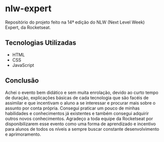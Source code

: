# nlw-expert
Repositório do projeto feito na 14ª edição do NLW (Next Level Week) Expert, da Rocketseat.

## Tecnologias Utilizadas
- HTML
- CSS
- JavaScript

## Conclusão 
Achei o evento bem didático e sem muita enrolação, devido ao curto tempo de duração, explicações básicas de cada tecnologia que são facéis de assimilar e que incentivam o aluno a se interessar e procurar mais sobre o assunto por conta própria. Consegui praticar um pouco de minhas habilidades e conhecimentos já existentes e também consegui adquirir outros novos conhecimentos. Agradeço a toda equipe da Rocketseat por disponibilizarem esse evento como uma forma de aprendizado e incentivo para alunos de todos os níveis a sempre buscar constante desenvolvimento e aprimoramento.
